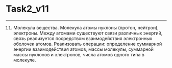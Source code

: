 # Task2_v11
____________
11.	Молекула вещества. Молекула  атомы  нуклоны (протон, нейтрон), электроны. Между атомами существуют связи различных энергий, связь реализуется посредством взаимодействия электронных оболочек атомов. Реализовать операции: определение суммарной энергии взаимодействия атомов, массы молекулы, суммарной массы нуклонов и электронов, числа атомов одного типа в молекуле.
